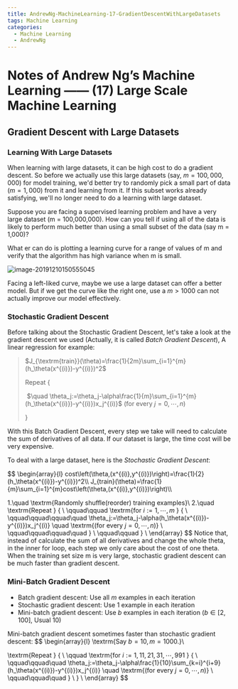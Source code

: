 ```yaml
---
title: AndrewNg-MachineLearning-17-GradientDescentWithLargeDatasets
tags: Machine Learning
categories:
  - Machine Learning
  - AndrewNg
---
```


# Notes of Andrew Ng’s Machine Learning —— (17) Large Scale Machine Learning

## Gradient Descent with Large Datasets

### Learning With Large Datasets

When learning with large datasets, it can be high cost to do a gradient descent. So before we actually use this large datasets (say, $m = 100,000,000$) for model training, we'd better try to randomly pick a small part of data ($m=1,000$) from it and learning from it. If this subset works already satisfying, we'll no longer need to do a learning with large dataset.

Suppose you are facing a supervised learning problem and have a very large dataset (m = 100,000,000). How can you tell if using all of the data is likely to perform much better than using a small subset of the data (say m = 1,000)?

What er can do is plotting  a learning curve for a range of values of m and verify that the algorithm has high variance when m is small.

![image-20191210150555045](https://tva1.sinaimg.cn/large/006tNbRwgy1g9rn4jr6zxj30om07r0vl.jpg)

Facing a left-liked curve, maybe we use a large dataset can offer a better model. But if we get the curve like the right one, use a $m>1000$ can not actually improve our model effectively.

### Stochastic Gradient Descent

Before talking about the Stochastic Gradient Descent, let's take a look at the gradient descent we used (Actually, it is called *Batch Gradient Descent*), A linear regression for example:

> $J_{\textrm{train}}(\theta)=\frac{1}{2m}\sum_{i=1}^{m}(h_\theta(x^{(i)})-y^{(i)})^2$ 
>
> Repeat {
>
> ​		$\quad \theta_j:=\theta_j-\alpha\frac{1}{m}\sum_{i=1}^{m}(h_\theta(x^{(i)})-y^{(i)})x_j^{(i)}$    (for every $j=0,\cdots,n$)
>
> }

With this Batch Gradient Descent, every step we take will need to calculate the sum of derivatives of all data. If our dataset is large, the time cost will be very expensive.

To deal with a large dataset, here is the *Stochastic Gradient Descent*:

$$
\begin{array}{l}
cost\left(\theta,(x^{(i)},y^{(i)})\right)=\frac{1}{2}(h_\theta(x^{(i)})-y^{(i)})^2\\\\
J_{train}(\theta)=\frac{1}{m}\sum_{i=1}^{m}cost\left(\theta,(x^{(i)},y^{(i)})\right)\\\\

1.\quad \textrm{Randomly shuffle(reorder) training examples}\\
2.\quad \textrm{Repeat } \{ \\
\qquad\qquad \textrm{for $i:= 1, \cdots,m$ } \{ \\
\qquad\qquad\qquad\quad \theta_j:=\theta_j-\alpha(h_\theta(x^{(i)})-y^{(i)})x_j^{(i)} \quad \textrm{(for every $j=0,\cdots,n$)} \\
\qquad\qquad\qquad\quad \} \\
\qquad\qquad \} \\
\end{array}
$$
Notice that, instead of calculate the sum of all derivatives and change the whole theta, in the inner for loop, each step we only care about the cost of one theta. When the training set size m is very large, stochastic gradient descent can be much faster than gradient descent.

### Mini-Batch Gradient Descent

- Batch gradient descent: Use all $m$ examples in each iteration
- Stochastic gradient descent: Use $1$ example in each iteration
- Mini-batch gradient descent: Use $b$ examples in each iteration ($b\in[2, 100]$, Usual $10$)

Mini-batch gradient descent sometimes faster than stochastic gradient descent:
$$
\begin{array}{l}
\textrm{Say $b=10,m=1000$.}\\

\textrm{Repeat } \{ \\
\qquad \textrm{for $i:= 1, 11, 21, 31, \cdots,991$ } \{ \\
\qquad\qquad\quad \theta_j:=\theta_j-\alpha\frac{1}{10}\sum_{k=i}^{i+9}(h_\theta(x^{(i)})-y^{(i)})x_j^{(i)} \quad \textrm{(for every $j=0,\cdots,n$)} \\
\qquad\qquad\quad \} \\
\} \\
\end{array}
$$
